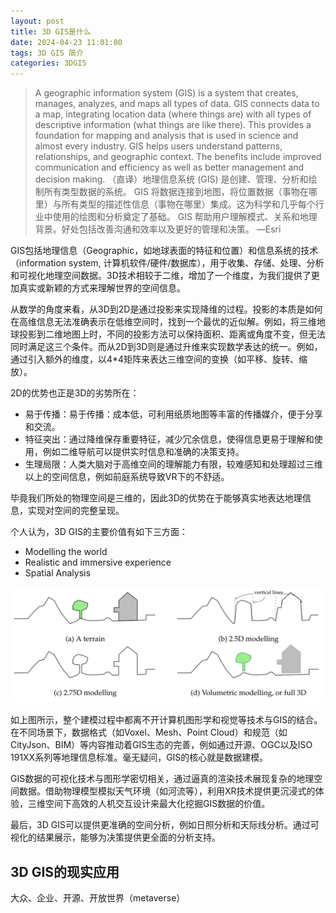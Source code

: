```yaml
---
layout: post
title: 3D GIS是什么
date: 2024-04-23 11:01:00
tags: 3D GIS 简介
categories: 3DGIS
---
```


> A geographic information system (GIS) is a system that creates, manages, analyzes, and maps all types of data. GIS connects data to a map, integrating location data (where things are) with all types of descriptive information (what things are like there). This provides a foundation for mapping and analysis that is used in science and almost every industry. GIS helps users understand patterns, relationships, and geographic context. The benefits include improved communication and efficiency as well as better management and decision making.
> （直译）地理信息系统 (GIS) 是创建、管理、分析和绘制所有类型数据的系统。 GIS 将数据连接到地图，将位置数据（事物在哪里）与所有类型的描述性信息（事物在哪里）集成。这为科学和几乎每个行业中使用的绘图和分析奠定了基础。 GIS 帮助用户理解模式、关系和地理背景。好处包括改善沟通和效率以及更好的管理和决策。
> —Esri

GIS包括地理信息（Geographic，如地球表面的特征和位置）和信息系统的技术（information system, 计算机软件/硬件/数据库），用于收集、存储、处理、分析和可视化地理空间数据。3D技术相较于二维，增加了一个维度，为我们提供了更加真实或新颖的方式来理解世界的空间信息。

从数学的角度来看，从3D到2D是通过投影来实现降维的过程。投影的本质是如何在高维信息无法准确表示在低维空间时，找到一个最优的近似解。例如，将三维地球投影到二维地图上时，不同的投影方法可以保持面积、距离或角度不变，但无法同时满足这三个条件。而从2D到3D则是通过升维来实现数学表达的统一。例如，通过引入额外的维度，以4\*4矩阵来表达三维空间的变换（如平移、旋转、缩放）。

2D的优势也正是3D的劣势所在：

- 易于传播：易于传播：成本低，可利用纸质地图等丰富的传播媒介，便于分享和交流。
- 特征突出：通过降维保存重要特征，减少冗余信息，使得信息更易于理解和使用，例如二维导航可以提供实时信息和准确的决策支持。
- 生理局限：人类大脑对于高维空间的理解能力有限，较难感知和处理超过三维以上的空间信息，例如前庭系统导致VR下的不舒适。

毕竟我们所处的物理空间是三维的，因此3D的优势在于能够真实地表达地理信息，实现对空间的完整呈现。

个人认为，3D GIS的主要价值有如下三方面：

- Modelling the world
- Realistic and immersive experience
- Spatial Analysis

![从采集开始，数据建模涵盖了不同维度下的需求：地形（2.5D建模）、三维模型（2.75D建模），以及提取模型特征和属性（3D建模），实现了从2D到3D的数据建模升级。](../assets/img/3dgis/DTMs.png)

如上图所示，整个建模过程中都离不开计算机图形学和视觉等技术与GIS的结合。在不同场景下，数据格式（如Voxel、Mesh、Point Cloud）和规范（如CityJson、BIM）等内容推动着GIS生态的完善，例如通过开源、OGC以及ISO 191XX系列等地理信息标准。毫无疑问，GIS的核心就是数据建模。

GIS数据的可视化技术与图形学密切相关，通过逼真的渲染技术展现复杂的地理空间数据。借助物理模型模拟天气环境（如河流等），利用XR技术提供更沉浸式的体验，三维空间下高效的人机交互设计来最大化挖掘GIS数据的价值。

最后，3D GIS可以提供更准确的空间分析，例如日照分析和天际线分析。通过可视化的结果展示，能够为决策提供更全面的分析支持。

## 3D GIS的现实应用

大众、企业、开源、开放世界（metaverse）
